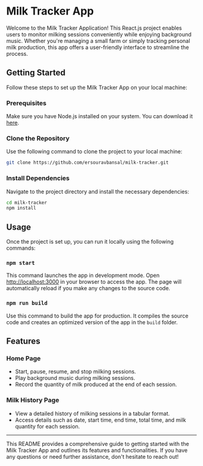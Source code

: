 # Milk Tracker App

Welcome to the Milk Tracker Application! This React.js project enables users to monitor milking sessions conveniently while enjoying background music. Whether you're managing a small farm or simply tracking personal milk production, this app offers a user-friendly interface to streamline the process.

## Getting Started

Follow these steps to set up the Milk Tracker App on your local machine:

### Prerequisites

Make sure you have Node.js installed on your system. You can download it [here](https://nodejs.org/en/download/).

### Clone the Repository

Use the following command to clone the project to your local machine:

```bash
git clone https://github.com/ersouravbansal/milk-tracker.git
```

### Install Dependencies

Navigate to the project directory and install the necessary dependencies:

```bash
cd milk-tracker
npm install
```

## Usage

Once the project is set up, you can run it locally using the following commands:

### `npm start`

This command launches the app in development mode. Open [http://localhost:3000](http://localhost:3000) in your browser to access the app. The page will automatically reload if you make any changes to the source code.

### `npm run build`

Use this command to build the app for production. It compiles the source code and creates an optimized version of the app in the `build` folder.

## Features

### Home Page

- Start, pause, resume, and stop milking sessions.
- Play background music during milking sessions.
- Record the quantity of milk produced at the end of each session.

### Milk History Page

- View a detailed history of milking sessions in a tabular format.
- Access details such as date, start time, end time, total time, and milk quantity for each session.



---

This README provides a comprehensive guide to getting started with the Milk Tracker App and outlines its features and functionalities. If you have any questions or need further assistance, don't hesitate to reach out!